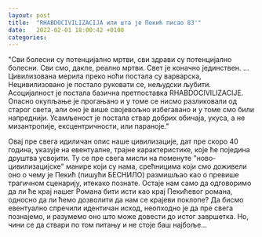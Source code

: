 ```yaml
---
layout: post
title:  "RHABDOCIVILIZACIJA или шта је Пекић писао 83'"
date:   2022-02-01 18:00:42 +0100
categories:
---
```


"Сви болесни су потенцијално мртви, сви здрави су потенцијално болесни. Сви смо, дакле, реално мртви. Свет је коначно јединствен.
...
Цивилизована мерила преко ноћи постала су варварска, Нецивилизовано је постало руковати се, нељудски љубити. Асоцијалност је постала базична
претпоставка RHABDOCIVILIZACIJE. Опасно окупљање је прогањано и у томе се нисмо разликовали од старог света, али оно је више својевољно избегавано и у томе
смо били напреднији. Усамљеност је постала ствар добрих обичаја, укуса, а не мизантропије, ексцентричности, или параноје."

Овај пре свега идиличан опис наше цивилизације, дат пре скоро 40 година, указује на евентуалне, трајне карактеристике, које ће поједина друштва
усвојити. Ту се пре свега мисли на поменуте "ново-цивилизацијске" манире који су нама, срећницима који смо доживели оно о чему је Пекић (пишући БЕСНИЛО)
размишљао као о превише трагичном сценарију, итекако познате. Остаје нам само да одговоримо да ли ће крај нашег Романа бити исти као крај Пекићевог романа,
односно да ли ћемо дозволити да нам се крајеви поклопе? Да бисмо евентуално спречили идентичан исход, неопходно је да пре свега познајемо, и разумемо оно што
може довести до истог завршетка. Но, чини се да ствари по том питању и не стоје баш најбоље...